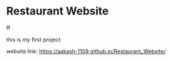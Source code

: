 ﻿# Restaurant Website

ff


this is my first project

website link: https://aakash-1109.github.io/Restaurant_Website/

